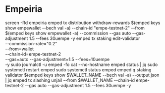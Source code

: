 # Empeiria
screen -Rd empeiria
emped tx distribution withdraw-rewards $(emped keys show empewallet --bech val -a) --chain-id "empe-testnet-2" --from $(emped keys show empewallet -a) --commission --gas auto --gas-adjustment 1.5 --fees 30uempe -y
emped tx staking edit-validator \
  --commission-rate="0.2" \
  --from=wallet \
  --chain-id=empe-testnet-2 \
  --gas=auto --gas-adjustment=1.5 --fees=10uempe \
  -y
sudo journalctl -u emped -fo cat --no-hostname
emped status | jq
sudo systemctl restart emped
sudo systemctl status emped
emped q staking validator $(emped keys show $WALLET_NAME --bech val -a) --output json | jq
emped tx slashing unjail --from $WALLET_NAME --chain-id empe-testnet-2 --gas auto --gas-adjustment 1.5 --fees 30uempe -y

